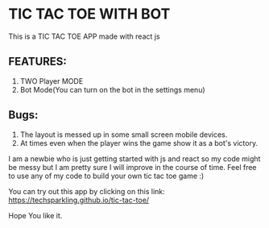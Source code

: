 # TIC TAC TOE WITH BOT

This is a TIC TAC TOE APP made with react js
## FEATURES:

1. TWO Player MODE
2. Bot Mode(You can turn on the bot in the settings menu)


## Bugs:
1. The layout is messed up in some small screen mobile devices.
2. At times even when the player wins the game show it as a bot's victory.


I am a newbie who is just getting started with js and react so my code might be messy but I am pretty sure I will improve in the course of time.
Feel free to use any of my code to build your own tic tac toe game :)


You can try out this app by clicking on this link: https://techsparkling.github.io/tic-tac-toe/


Hope You like it.

